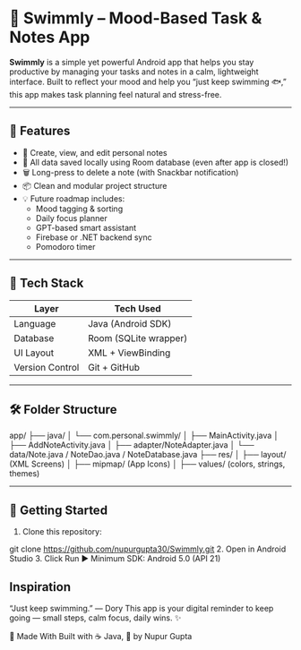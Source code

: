 # 🐠 Swimmly – Mood-Based Task & Notes App

**Swimmly** is a simple yet powerful Android app that helps you stay productive by managing your tasks and notes in a calm, lightweight interface. Built to reflect your mood and help you “just keep swimming 🐟,” this app makes task planning feel natural and stress-free.

---

## 📱 Features

- 📝 Create, view, and edit personal notes
- 📁 All data saved locally using Room database (even after app is closed!)
- 🗑️ Long-press to delete a note (with Snackbar notification)
- 📦 Clean and modular project structure
- 💡 Future roadmap includes:
  - Mood tagging & sorting
  - Daily focus planner
  - GPT-based smart assistant
  - Firebase or .NET backend sync
  - Pomodoro timer

---

## 🧱 Tech Stack

| Layer        | Tech Used             |
|--------------|------------------------|
| Language     | Java (Android SDK)     |
| Database     | Room (SQLite wrapper)  |
| UI Layout    | XML + ViewBinding      |
| Version Control | Git + GitHub        |

---

## 🛠 Folder Structure

app/
├── java/
│ └── com.personal.swimmly/
│ ├── MainActivity.java
│ ├── AddNoteActivity.java
│ ├── adapter/NoteAdapter.java
│ └── data/Note.java / NoteDao.java / NoteDatabase.java
├── res/
│ ├── layout/ (XML Screens)
│ ├── mipmap/ (App Icons)
│ ├── values/ (colors, strings, themes)

---

## 🚀 Getting Started

1. Clone this repository:

git clone https://github.com/nupurgupta30/Swimmly.git
2. Open in Android Studio
3. Click Run ▶️
Minimum SDK: Android 5.0 (API 21)

## Inspiration
“Just keep swimming.” — Dory
This app is your digital reminder to keep going — small steps, calm focus, daily wins. ✨

🧠 Made With
Built with ☕ Java, 💙 by Nupur Gupta
